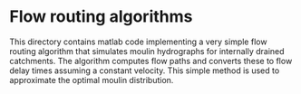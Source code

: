 # Flow routing algorithms
This directory contains matlab code implementing a very simple flow routing algorithm that simulates moulin hydrographs for internally drained catchments. The algorithm computes flow paths and converts these to flow delay times assuming a constant velocity. This simple method is used to approximate the optimal moulin distribution.
